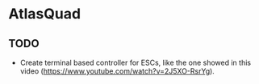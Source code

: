 # AtlasQuad

## TODO
* Create terminal based controller for ESCs, like the one showed in this video (https://www.youtube.com/watch?v=2J5XO-RsrYg).
